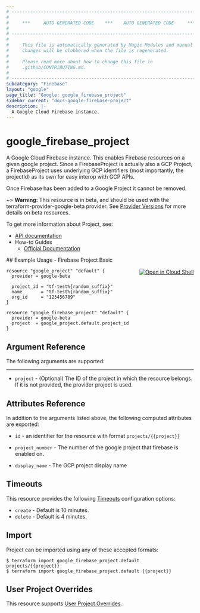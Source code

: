 ```yaml
---
# ----------------------------------------------------------------------------
#
#     ***     AUTO GENERATED CODE    ***    AUTO GENERATED CODE     ***
#
# ----------------------------------------------------------------------------
#
#     This file is automatically generated by Magic Modules and manual
#     changes will be clobbered when the file is regenerated.
#
#     Please read more about how to change this file in
#     .github/CONTRIBUTING.md.
#
# ----------------------------------------------------------------------------
subcategory: "Firebase"
layout: "google"
page_title: "Google: google_firebase_project"
sidebar_current: "docs-google-firebase-project"
description: |-
  A Google Cloud Firebase instance.
---
```


# google\_firebase\_project

A Google Cloud Firebase instance. This enables Firebase resources on a given google project.
Since a FirebaseProject is actually also a GCP Project, a FirebaseProject uses underlying GCP
identifiers (most importantly, the projectId) as its own for easy interop with GCP APIs.

Once Firebase has been added to a Google Project it cannot be removed.

~> **Warning:** This resource is in beta, and should be used with the terraform-provider-google-beta provider.
See [Provider Versions](https://terraform.io/docs/providers/google/guides/provider_versions.html) for more details on beta resources.

To get more information about Project, see:

* [API documentation](https://firebase.google.com/docs/projects/api/reference/rest/v1beta1/projects)
* How-to Guides
    * [Official Documentation](https://firebase.google.com/)

<div class = "oics-button" style="float: right; margin: 0 0 -15px">
  <a href="https://console.cloud.google.com/cloudshell/open?cloudshell_git_repo=https%3A%2F%2Fgithub.com%2Fterraform-google-modules%2Fdocs-examples.git&cloudshell_working_dir=firebase_project_basic&cloudshell_image=gcr.io%2Fgraphite-cloud-shell-images%2Fterraform%3Alatest&open_in_editor=main.tf&cloudshell_print=.%2Fmotd&cloudshell_tutorial=.%2Ftutorial.md" target="_blank">
    <img alt="Open in Cloud Shell" src="//gstatic.com/cloudssh/images/open-btn.svg" style="max-height: 44px; margin: 32px auto; max-width: 100%;">
  </a>
</div>
## Example Usage - Firebase Project Basic


```hcl
resource "google_project" "default" {
  provider = google-beta

  project_id = "tf-test%{random_suffix}"
  name       = "tf-test%{random_suffix}"
  org_id     = "123456789"
}

resource "google_firebase_project" "default" {
  provider = google-beta
  project  = google_project.default.project_id
}
```

## Argument Reference

The following arguments are supported:



- - -


* `project` - (Optional) The ID of the project in which the resource belongs.
    If it is not provided, the provider project is used.


## Attributes Reference

In addition to the arguments listed above, the following computed attributes are exported:

* `id` - an identifier for the resource with format `projects/{{project}}`

* `project_number` -
  The number of the google project that firebase is enabled on.

* `display_name` -
  The GCP project display name


## Timeouts

This resource provides the following
[Timeouts](/docs/configuration/resources.html#timeouts) configuration options:

- `create` - Default is 10 minutes.
- `delete` - Default is 4 minutes.

## Import


Project can be imported using any of these accepted formats:

```
$ terraform import google_firebase_project.default projects/{{project}}
$ terraform import google_firebase_project.default {{project}}
```

## User Project Overrides

This resource supports [User Project Overrides](https://www.terraform.io/docs/providers/google/guides/provider_reference.html#user_project_override).

